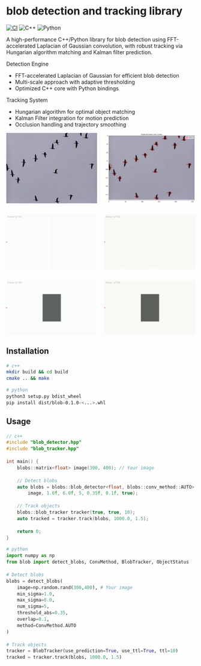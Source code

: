 # blob detection and tracking library

[![CI](https://github.com/Astronomax/blob-detection-and-tracking/actions/workflows/ci.yml/badge.svg)](https://github.com/Astronomax/blob-detection-and-tracking/actions/workflows/ci.yml)
![C++](https://img.shields.io/badge/C%2B%2B-17%2B-blue)
![Python](https://img.shields.io/badge/Python-3.7%2B-green)

A high-performance C++/Python library for blob detection using FFT-accelerated Laplacian of Gaussian convolution, with robust tracking via Hungarian algorithm matching and Kalman filter prediction.

Detection Engine
- FFT-accelerated Laplacian of Gaussian for efficient blob detection
- Multi-scale approach with adaptive thresholding
- Optimized C++ core with Python bindings

Tracking System
- Hungarian algorithm for optimal object matching
- Kalman Filter integration for motion prediction
- Occlusion handling and trajectory smoothing

<div style="display: flex; justify-content: space-between; margin-bottom: 30px;">
  <img src="./example/birds.jpg" width="48%">
  <img src="./example/birds_out.jpg" width="48%">
</div>

<div style="margin: 10px 0;"></div>

<div style="display: flex; justify-content: space-between; margin-bottom: 30px;">
  <img src="./example/ball_motion.gif" width="48%">
  <img src="./example/ball_motion_out.gif" width="48%">
</div>

<div style="margin: 10px 0;"></div>

<div style="display: flex; justify-content: space-between; margin-bottom: 30px;">
  <img src="./example/ball_motion_with_obstacle.gif" width="48%">
  <img src="./example/ball_motion_with_obstacle_out.gif" width="48%">
</div>

## Installation

```bash
# c++
mkdir build && cd build
cmake .. && make
```
```bash
# python
python3 setup.py bdist_wheel
pip install dist/blob-0.1.0-<...>.whl
```

## Usage

```c++
// c++
#include "blob_detector.hpp"
#include "blob_tracker.hpp"

int main() {
    blobs::matrix<float> image(300, 400); // Your image
    
    // Detect blobs
    auto blobs = blobs::blob_detector<float, blobs::conv_method::AUTO>::detect_blobs(
        image, 1.0f, 6.0f, 5, 0.35f, 0.1f, true);
    
    // Track objects
    blobs::blob_tracker tracker(true, true, 10);
    auto tracked = tracker.track(blobs, 1000.0, 1.5);
    
    return 0;
}
```

```python
# python
import numpy as np
from blob import detect_blobs, ConvMethod, BlobTracker, ObjectStatus

# Detect blobs
blobs = detect_blobs(
    image=np.random.rand(300,400), # Your image
    min_sigma=1.0,
    max_sigma=6.0,
    num_sigma=5,
    threshold_abs=0.35,
    overlap=0.1,
    method=ConvMethod.AUTO
)

# Track objects
tracker = BlobTracker(use_prediction=True, use_ttl=True, ttl=10)
tracked = tracker.track(blobs, 1000.0, 1.5)
```
